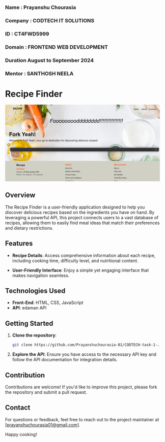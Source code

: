 ### Name : Prayanshu Chourasia 
### Company : CODTECH IT SOLUTIONS
### ID : CT4FWD5999
### Domain  : FRONTEND WEB DEVELOPMENT
### Duration August to September 2024 
### Mentor : SANTHOSH NEELA



# Recipe Finder
![ScreenShot of Output ](https://github.com/Prayanshuchourasia-01/CODTECH-task-1-/blob/5948bdd6e8eee68707685a9b5d18d55df278ba3b/Screenshot%202024-08-29%20200414.png)
## Overview

The Recipe Finder is a user-friendly application designed to help you discover delicious recipes based on the ingredients you have on hand. By leveraging a powerful API, this project connects users to a vast database of recipes, allowing them to easily find meal ideas that match their preferences and dietary restrictions.

## Features



- **Recipe Details**: Access comprehensive information about each recipe, including cooking time, difficulty level, and nutritional content.

- **User-Friendly Interface**: Enjoy a simple yet engaging interface that makes navigation seamless.


## Technologies Used

- **Front-End**: HTML, CSS, JavaScript
- **API**: edaman API 

## Getting Started

1. **Clone the repository**: 
   ```bash
   git clone https://github.com/Prayanshuchourasia-01/CODTECH-task-1-.git
   ```
2. **Explore the API**: 
   Ensure you have access to the necessary API key and follow the API documentation for integration details.

## Contribution

Contributions are welcome! If you'd like to improve this project, please fork the repository and submit a pull request.


## Contact

For questions or feedback, feel free to reach out to the project maintainer at [prayanshuchourasia01@gmail.com].

Happy cooking!
